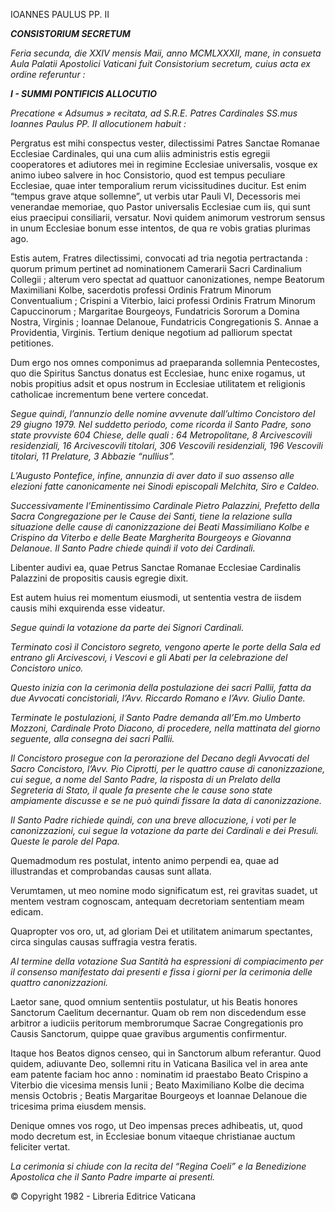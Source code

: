 IOANNES PAULUS PP. II

***CONSISTORIUM SECRETUM***

*Feria secunda, die XXIV mensis Maii, anno MCMLXXXII, mane, in consueta Aula Palatii Apostolici Vaticani fuit Consistorium secretum, cuius acta ex ordine referuntur :*

***I - SUMMI PONTIFICIS ALLOCUTIO***

*Precatione « Adsumus » recitata, ad S.R.E. Patres Cardinales SS.mus Ioannes Paulus PP. II allocutionem habuit :*

Pergratus est mihi conspectus vester, dilectissimi Patres Sanctae Romanae Ecclesiae Cardinales, qui una cum aliis administris estis egregii cooperatores et adiutores mei in regimine Ecclesiae universalis, vosque ex animo iubeo salvere in hoc Consistorio, quod est tempus peculiare Ecclesiae, quae inter temporalium rerum vicissitudines ducitur. Est enim “tempus grave atque sollemne”, ut verbis utar Pauli VI, Decessoris mei venerandae memoriae, quo Pastor universalis Ecclesiae cum iis, qui sunt eius praecipui consiliarii, versatur. Novi quidem animorum vestrorum sensus in unum Ecclesiae bonum esse intentos, de qua re vobis gratias plurimas ago.

Estis autem, Fratres dilectissimi, convocati ad tria negotia pertractanda : quorum primum pertinet ad nominationem Camerarii Sacri Cardinalium Collegii ; alterum vero spectat ad quattuor canonizationes, nempe Beatorum Maximiliani Kolbe, sacerdotis professi Ordinis Fratrum Minorum Conventualium ; Crispini a Viterbio, laici professi Ordinis Fratrum Minorum Capuccinorum ; Margaritae Bourgeoys, Fundatricis Sororum a Domina Nostra, Virginis ; Ioannae Delanoue, Fundatricis Congregationis S. Annae a Providentia, Virginis. Tertium denique negotium ad palliorum spectat petitiones.

Dum ergo nos omnes componimus ad praeparanda sollemnia Pentecostes, quo die Spiritus Sanctus donatus est Ecclesiae, hunc enixe rogamus, ut nobis propitius adsit et opus nostrum in Ecclesiae utilitatem et religionis catholicae incrementum bene vertere concedat.

*Segue quindi, l’annunzio delle nomine avvenute dall’ultimo Concistoro del 29 giugno 1979. Nel suddetto periodo, come ricorda il Santo Padre, sono state provviste 604 Chiese, delle quali : 64 Metropolitane, 8 Arcivescovili residenziali, 16 Arcivescovili titolari, 306 Vescovili residenziali, 196 Vescovili titolari, 11 Prelature, 3 Abbazie “nullius”.*

*L’Augusto Pontefice, infine, annunzia di aver dato il suo assenso alle elezioni fatte canonicamente nei Sinodi episcopali Melchita, Siro e Caldeo.*

*Successivamente l’Eminentissimo Cardinale Pietro Palazzini, Prefetto della Sacra Congregazione per le Cause dei Santi, tiene la relazione sulla situazione delle cause di canonizzazione dei Beati Massimiliano Kolbe e Crispino da Viterbo e delle Beate Margherita Bourgeoys e Giovanna Delanoue. Il Santo Padre chiede quindi il voto dei Cardinali.*

Libenter audivi ea, quae Petrus Sanctae Romanae Ecclesiae Cardinalis Palazzini de propositis causis egregie dixit.

Est autem huius rei momentum eiusmodi, ut sententia vestra de iisdem causis mihi exquirenda esse videatur.

*Segue quindi la votazione da parte dei Signori Cardinali.*

*Terminato così il Concistoro segreto, vengono aperte le porte della Sala ed entrano gli Arcivescovi, i Vescovi e gli Abati per la celebrazione del Concistoro unico.*

*Questo inizia con la cerimonia della postulazione dei sacri Pallii, fatta da due Avvocati concistoriali, l’Avv. Riccardo Romano e l’Avv. Giulio Dante.*

*Terminate le postulazioni, il Santo Padre demanda all’Em.mo Umberto Mozzoni, Cardinale Proto Diacono, di procedere, nella mattinata del giorno seguente, alla consegna dei sacri Pallii.*

*Il Concistoro prosegue con la perorazione del Decano degli Avvocati del Sacro Concistoro, l’Avv. Pio Ciprotti, per le quattro cause di canonizzazione, cui segue, a nome del Santo Padre, la risposta di un Prelato della Segreteria di Stato, il quale fa presente che le cause sono state ampiamente discusse e se ne può quindi fissare la data di canonizzazione.*

*Il Santo Padre richiede quindi, con una breve allocuzione, i voti per le canonizzazioni, cui segue la votazione da parte dei Cardinali e dei Presuli. Queste le parole del Papa.*

Quemadmodum res postulat, intento animo perpendi ea, quae ad illustrandas et comprobandas causas sunt allata.

Verumtamen, ut meo nomine modo significatum est, rei gravitas suadet, ut mentem vestram cognoscam, antequam decretoriam sententiam meam edicam.

Quapropter vos oro, ut, ad gloriam Dei et utilitatem animarum spectantes, circa singulas causas suffragia vestra feratis.

*Al termine della votazione Sua Santità ha espressioni di compiacimento per il consenso manifestato dai presenti e fissa i giorni per la cerimonia delle quattro canonizzazioni.*

Laetor sane, quod omnium sententiis postulatur, ut his Beatis honores Sanctorum Caelitum decernantur. Quam ob rem non discedendum esse arbitror a iudiciis peritorum membrorumque Sacrae Congregationis pro Causis Sanctorum, quippe quae gravibus argumentis confirmentur.

Itaque hos Beatos dignos censeo, qui in Sanctorum album referantur. Quod quidem, adiuvante Deo, sollemni ritu in Vaticana Basilica vel in area ante eam patente faciam hoc anno : nominatim id praestabo Beato Crispino a Viterbio die vicesima mensis Iunii ; Beato Maximiliano Kolbe die decima mensis Octobris ; Beatis Margaritae Bourgeoys et Ioannae Delanoue die tricesima prima eiusdem mensis.

Denique omnes vos rogo, ut Deo impensas preces adhibeatis, ut, quod modo decretum est, in Ecclesiae bonum vitaeque christianae auctum feliciter vertat.

*La cerimonia si chiude con la recita del “Regina Coeli” e la Benedizione Apostolica che il Santo Padre imparte ai presenti.*

© Copyright 1982 - Libreria Editrice Vaticana
